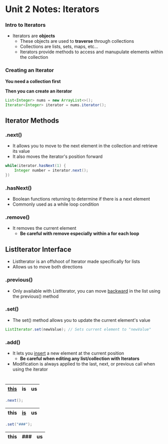 # Unit 2 Notes: Iterators

### Intro to Iterators

- Iterators are **objects**
  - These objects are used to **traverse** through collections
  - Collections are lists, sets, maps, etc...
  - Iterators provide methods to access and manupulate elements within the collection

### Creating an Iterator

**You need a collection first**

**Then you can create an iterator**

```java
List<Integer> nums = new ArrayList<>();
Iterator<Integer> iterator = nums.iterator();
```

## Iterator Methods

### .next()

- It allows you to move to the next element in the collection and retrieve its value
- It also moves the iterator's position forward

```java
while(iterator.hasNext(1) {
    Integer number = iterator.next();
})
```

### .hasNext()

- Boolean functions returning to determine if there is a next element
- Commonly used as a while loop condition

### .remove()

- It removes the current element
  - **Be careful with remove especially within a for each loop**

## ListIterator Interface

- ListIterator is an offshoot of Iterator made specifically for lists
- Allows us to move both directions

### .previous()

- Only available with ListIterator, you can move <u>backward</u> in the list using the previous() method

### .set()

- The set() method allows you to update the current element's value

```java
ListIterator.set(newValue); // Sets current element to "newValue"
```

### .add()

- It lets you <u>insert</u> a new element at the current position
  - **Be careful when editing any list/collection with Iterators**
- Modification is always applied to the last, next, or previous call when using the iterator

#

| <u>this</u> | is  | us  |
| ----------- | --- | --- |

```java
.next();
```

| this | <u>is</u> | us  |
| ---- | --------- | --- |

```java
.set("###");
```

| this | ### | us  |
| ---- | --- | --- |
